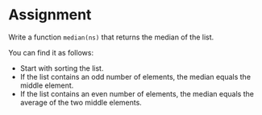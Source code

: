 # Assignment

Write a function `median(ns)` that returns the median of the list.

You can find it as follows:

* Start with sorting the list.
* If the list contains an odd number of elements, the median equals the middle element.
* If the list contains an even number of elements, the median equals the average of the two middle elements.
